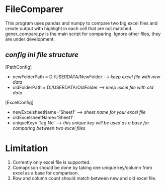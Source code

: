 # FileComparer

This program uses pandas and numpy to compare two big excel files and create output with highlight in each cell that are not matched.
gener_compare.py is the main script for comparing.
Ignore other files, they are under development.

## _config ini file structure_

[PathConfig]
- newFolderPath = D:/USERDATA/NewFolder  --> _keep excel file with new data_
- oldFolderPath = D:/USERDATA/OldFolder  --> _keep excel file with old data_

[ExcelConfig]
- newExcelsheetName='Sheet1' --> _sheet name for your excel file_
- oldExcelsheetName='Sheet1'
- uniqueKey='Tag No'  --> _this unique key will be used as a base for comparing between two excel files_

# Limitation

1. Currently only excel file is supported.
1. Comaprison should be done by taking one unique key/column from excel as a base for comparison.
1. Row and column count should match between new and old excel file.
